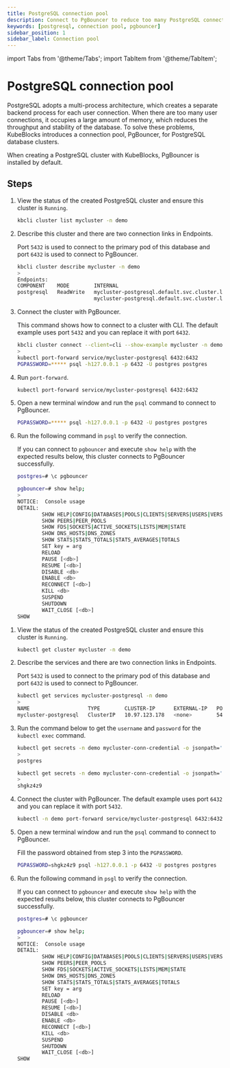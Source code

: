 ```yaml
---
title: PostgreSQL connection pool
description: Connect to PgBouncer to reduce too many PostgreSQL connections and to improve the throughput and stability of the database.
keywords: [postgresql, connection pool, pgbouncer]
sidebar_position: 1
sidebar_label: Connection pool
---
```


import Tabs from '@theme/Tabs';
import TabItem from '@theme/TabItem';

# PostgreSQL connection pool

PostgreSQL adopts a multi-process architecture, which creates a separate backend process for each user connection. When there are too many user connections, it occupies a large amount of memory, which reduces the throughput and stability of the database. To solve these problems, KubeBlocks introduces a connection pool, PgBouncer, for PostgreSQL database clusters.

When creating a PostgreSQL cluster with KubeBlocks, PgBouncer is installed by default.

## Steps

<Tabs>

<TabItem value="kbcli" label="kbcli" default>

1. View the status of the created PostgreSQL cluster and ensure this cluster is `Running`.

   ```bash
   kbcli cluster list mycluster -n demo
   ```

2. Describe this cluster and there are two connection links in Endpoints.

    Port `5432` is used to connect to the primary pod of this database and port `6432` is used to connect to PgBouncer.

    ```bash
    kbcli cluster describe mycluster -n demo
    >
    Endpoints:
    COMPONENT    MODE        INTERNAL                                              EXTERNAL   
    postgresql   ReadWrite   mycluster-postgresql.default.svc.cluster.local:5432   <none>     
                             mycluster-postgresql.default.svc.cluster.local:6432         
    ```

3. Connect the cluster with PgBouncer.

   This command shows how to connect to a cluster with CLI. The default example uses port `5432` and you can replace it with port `6432`.

    ```bash
    kbcli cluster connect --client=cli --show-example mycluster -n demo
    >
    kubectl port-forward service/mycluster-postgresql 6432:6432
    PGPASSWORD=***** psql -h127.0.0.1 -p 6432 -U postgres postgres
    ```

4. Run `port-forward`.

   ```bash
   kubectl port-forward service/mycluster-postgresql 6432:6432
   ```

5. Open a new terminal window and run the `psql` command to connect to PgBouncer.

   ```bash
   PGPASSWORD=***** psql -h127.0.0.1 -p 6432 -U postgres postgres
   ```

6. Run the following command in `psgl` to verify the connection.

   If you can connect to `pgbouncer` and execute `show help` with the expected results below, this cluster connects to PgBouncer successfully.

   ```bash
   postgres=# \c pgbouncer
   ```

   ```bash
   pgbouncer=# show help;
   >
   NOTICE:  Console usage
   DETAIL:  
           SHOW HELP|CONFIG|DATABASES|POOLS|CLIENTS|SERVERS|USERS|VERSION
           SHOW PEERS|PEER_POOLS
           SHOW FDS|SOCKETS|ACTIVE_SOCKETS|LISTS|MEM|STATE
           SHOW DNS_HOSTS|DNS_ZONES
           SHOW STATS|STATS_TOTALS|STATS_AVERAGES|TOTALS
           SET key = arg
           RELOAD
           PAUSE [<db>]
           RESUME [<db>]
           DISABLE <db>
           ENABLE <db>
           RECONNECT [<db>]
           KILL <db>
           SUSPEND
           SHUTDOWN
           WAIT_CLOSE [<db>]
   SHOW
   ```

</TabItem>

<TabItem value="kubectl" label="kubectl">

1. View the status of the created PostgreSQL cluster and ensure this cluster is `Running`.

   ```bash
   kubectl get cluster mycluster -n demo
   ```

2. Describe the services and there are two connection links in Endpoints.

    Port `5432` is used to connect to the primary pod of this database and port `6432` is used to connect to PgBouncer.

    ```bash
    kubectl get services mycluster-postgresql -n demo
    >
    NAME                   TYPE        CLUSTER-IP      EXTERNAL-IP   PORT(S)             AGE
    mycluster-postgresql   ClusterIP   10.97.123.178   <none>        5432/TCP,6432/TCP   39m       
    ```

3. Run the command below to get the `username` and `password` for the `kubectl exec` command.

    ```bash
    kubectl get secrets -n demo mycluster-conn-credential -o jsonpath='{.data.username}' | base64 -d
    >
    postgres

    kubectl get secrets -n demo mycluster-conn-credential -o jsonpath='{.data.password}' | base64 -d
    >
    shgkz4z9
   ```

4. Connect the cluster with PgBouncer. The default example uses port `6432` and you can replace it with port `5432`.

    ```bash
    kubectl -n demo port-forward service/mycluster-postgresql 6432:6432
    ```

5. Open a new terminal window and run the `psql` command to connect to PgBouncer.

    Fill the password obtained from step 3 into the `PGPASSWORD`.

    ```bash
    PGPASSWORD=shgkz4z9 psql -h127.0.0.1 -p 6432 -U postgres postgres
    ```

6. Run the following command in `psgl` to verify the connection.

   If you can connect to `pgbouncer` and execute `show help` with the expected results below, this cluster connects to PgBouncer successfully.

   ```bash
   postgres=# \c pgbouncer
   ```

   ```bash
   pgbouncer=# show help;
   >
   NOTICE:  Console usage
   DETAIL:  
           SHOW HELP|CONFIG|DATABASES|POOLS|CLIENTS|SERVERS|USERS|VERSION
           SHOW PEERS|PEER_POOLS
           SHOW FDS|SOCKETS|ACTIVE_SOCKETS|LISTS|MEM|STATE
           SHOW DNS_HOSTS|DNS_ZONES
           SHOW STATS|STATS_TOTALS|STATS_AVERAGES|TOTALS
           SET key = arg
           RELOAD
           PAUSE [<db>]
           RESUME [<db>]
           DISABLE <db>
           ENABLE <db>
           RECONNECT [<db>]
           KILL <db>
           SUSPEND
           SHUTDOWN
           WAIT_CLOSE [<db>]
   SHOW
   ```

</TabItem>

</Tabs>
